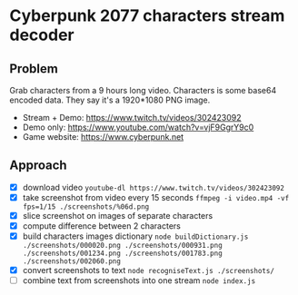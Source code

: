 Cyberpunk 2077 characters stream decoder
=====

Problem
-----
Grab characters from a 9 hours long video.
Characters is some base64 encoded data.
They say it's a 1920*1080 PNG image.
- Stream + Demo: https://www.twitch.tv/videos/302423092
- Demo only: https://www.youtube.com/watch?v=vjF9GgrY9c0
- Game website: https://www.cyberpunk.net

Approach
-----
- [x] download video
      `youtube-dl https://www.twitch.tv/videos/302423092`
- [X] take screenshot from video every 15 seconds
      `ffmpeg -i video.mp4 -vf fps=1/15 ./screenshots/%06d.png`
- [x] slice screenshot on images of separate characters
- [x] compute difference between 2 characters
- [x] build characters images dictionary
      `node buildDictionary.js ./screenshots/000020.png ./screenshots/000931.png ./screenshots/001234.png ./screenshots/001783.png ./screenshots/002060.png`
- [x] convert screenshots to text
      `node recogniseText.js ./screenshots/`
- [ ] combine text from screenshots into one stream
      `node index.js`
